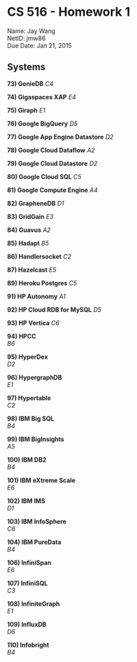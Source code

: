 # CS 516 - Homework 1 
Name: Jay Wang  
NetID: jmw86  
Due Date: Jan 21, 2015
  
    
      
## **Systems**


**73) GenieDB**
*C4*

**74) Gigaspaces XAP**
*E4*

**75) Giraph**
*E1*

**76) Google BigQuery**
*D5*

**77) Google App Engine Datastore**
*D2*

**78) Google Cloud Dataflow**
*A2*

**79) Google Cloud Datastore**
*D2*

**80) Google Cloud SQL**
*C5*

**81) Google Compute Engine**
*A4*

**82) GrapheneDB**
*D1*

**83) GridGain**
*E3*

**84) Guavus**
*A2*

**85) Hadapt**
*B5*

**86) Handlersocket**
*C2*

**87) Hazelcast**
*E5*


**89) Heroku Postgres**
*C5*


**91) HP Autonomy**
*A1*

**92) HP Cloud RDB for MySQL**
*D5*

**93) HP Vertica**
*C6*


**94) HPCC**  
*B6*  

**95) HyperDex**  
*D2*  

**96) HypergraphDB**  
*E1*

**97) Hypertable**  
*C2*  

**98) IBM Big SQL**  
*B4*

**99) IBM BigInsights**  
*A5*

**100) IBM DB2**  
*B4*  

**101) IBM eXtreme Scale**  
*E6*  

**102) IBM IMS**  
*D1*  

**103) IBM InfoSphere**  
*C6*  

**104) IBM PureData**  
*B4*  

**106) InfiniSpan**  
*E6*  

**107) InfiniSQL**  
*C3*  


**108) InfiniteGraph**  
*E1*  


**109) InfluxDB**  
*D6*  

**110) Infobright**  
*B4*  























































